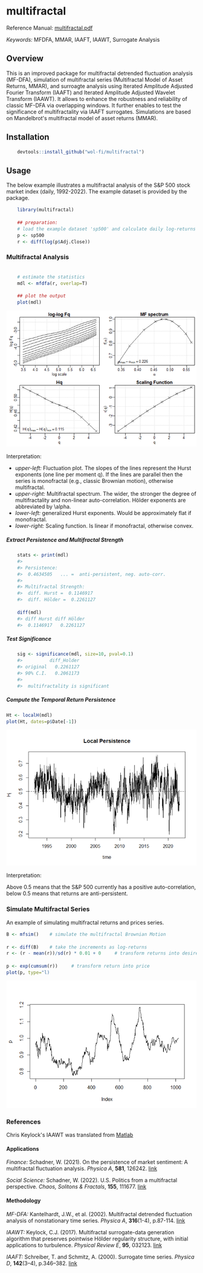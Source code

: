 # multifractal

Reference Manual: [multifractal.pdf](multifractal.pdf)

*Keywords:* MFDFA, MMAR, IAAFT, IAAWT, Surrogate Analysis

## Overview

This is an improved package for multifractal detrended fluctuation analysis (MF-DFA), simulation of multifractal series (Multifractal Model of Asset Returns, MMAR), and surroagte analysis using Iterated Amplitude Adjusted Fourier Transform (IAAFT) and Iterated Amplitude Adjusted Wavelet Transform (IAAWT). It allows to enhance the robustness and reliability of classic MF-DFA via overlapping windows. It further enables to test the significance of multifractality via IAAFT surrogates. Simulations are based on Mandelbrot's multifractal model of asset returns (MMAR).

## Installation

``` r
    devtools::install_github("wol-fi/multifractal")
```

## Usage

The below example illustrates a multifractal analysis of the S&P 500 stock market index (daily, 1992-2022). The example dataset is provided by the package.

``` r
    library(multifractal)

    ## preparation:
    # load the example dataset 'sp500' and calculate daily log-returns
    p <- sp500
    r <- diff(log(p$Adj.Close)) 
```

### Multifractal Analysis
``` r
    
    # estimate the statistics
    mdl <- mfdfa(r, overlap=T)

    ## plot the output
    plot(mdl)
```
![](fig1.png)

Interpretation:
* *upper-left:* Fluctuation plot. The slopes of the lines represent the Hurst exponents (one line per moment q). If the lines are parallel then the series is monofractal (e.g., classic Brownian motion), otherwise multifractal. 
* *upper-right:* Multifractal spectrum. The wider, the stronger the degree of multifractality and non-linear auto-correlation. Hölder exponents are abbreviated by \alpha.
* *lower-left:* generalized Hurst exponents. Would be approximately flat if monofractal.
* *lower-right:* Scaling function. Is linear if monofractal, otherwise convex. 
    
##### Extract Persistence and Multifractal Strength
``` r
    stats <- print(mdl)
    #> 
    #> Persistence: 
    #>  0.4634505   ... =  anti-persistent, neg. auto-corr. 
    #> 
    #> Multifractal Strength:
    #>  diff. Hurst =  0.1146917 
    #>  diff. Hölder =  0.2261127
    
    diff(mdl)
    #> diff Hurst diff Hölder 
    #>  0.1146917   0.2261127 
```
##### Test Significance
``` r
    sig <- significance(mdl, size=10, pval=0.1)
    #>          diff_Holder
    #> original   0.2261127
    #> 90% C.I.   0.2061173
    #> 
    #>  multifractality is significant
```


##### Compute the Temporal Return Persistence

``` r
Ht <- localH(mdl)
plot(Ht, dates=p$Date[-1])
```
![](fig2.png)

Interpretation:

Above 0.5 means that the S&P 500 currently has a positive auto-correlation, below 0.5 means that returns are anti-persistent.

### Simulate Multifractal Series

An example of simulating multifractal returns and prices series.

``` r
B <- mfsim()    # simulate the multifractal Brownian Motion

r <- diff(B)    # take the increments as log-returns
r <- (r - mean(r))/sd(r) * 0.01 + 0     # transform returns into desired mean and standard deviation

p <- exp(cumsum(r))     # transform return into price
plot(p, type="l)

```
![](fig3.png)

### References
Chris Keylock's IAAWT was translated from [Matlab](https://ch.mathworks.com/matlabcentral/fileexchange/62382-iterated-amplitude-adjusted-wavelet-transform-iaawt-for-time-series-randomisation)

#### Applications
*Finance:*
Schadner, W. (2021). On the persistence of market sentiment: A multifractal fluctuation analysis. *Physica A*, **581**, 126242. [link](https://doi.org/10.1016/j.physa.2021.126242)

*Social Science:*
Schadner, W. (2022). U.S. Politics from a multifractal perspective. *Chaos, Solitons & Fractals*, **155**, 111677. [link](https://doi.org/10.1016/j.chaos.2021.111677)

#### Methodology
*MF-DFA:*
Kantelhardt, J.W., et al. (2002). Multifractal detrended fluctuation analysis of nonstationary time series. *Physica A*, **316**(1-4), p.87-114. [link](https://doi.org/10.1016/S0378-4371(02)01383-3)

*IAAWT:*
Keylock, C.J. (2017). Multifractal surrogate-data generation algorithm that preserves pointwise Hölder regularity structure, with initial applications to turbulence. *Physical Review E*, **95**, 032123. [link](https://doi.org/10.1103/PhysRevE.95.032123)

*IAAFT:*
Schreiber, T. and Schmitz, A. (2000). Surrogate time series. *Physica D*, **142**(3–4), p.346–382. [link](https://doi.org/10.1016/S0167-2789(00)00043-9)
